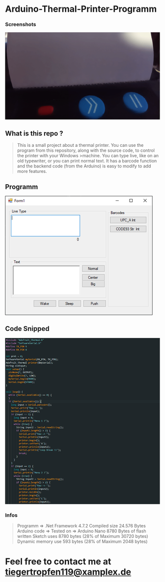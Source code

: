 # Arduino-Thermal-Printer-Programm
### Screenshots
![pic](https://github.com/Tiegertropfen119-0001/Arduino-Thermal-Printer-Programm/blob/main/img/gifghub.gif)

## What is this repo ?
>This is a small project about a thermal printer. You can use the program from this repository, along with the source code, to control the printer with your Windows >machine. You can type live, like on an old typewriter, or you can print normal text. It has a barcode function and the backend code (from the Arduino) is easy to modify to add more features.

## Programm
![pic](https://github.com/Tiegertropfen119-0001/Arduino-Thermal-Printer-Programm/blob/main/img/ard_rpogramm.png)
## Code Snipped
![1](https://github.com/Tiegertropfen119-0001/Arduino-Thermal-Printer-Programm/blob/main/img/rcode.png)

### Infos
> Programm =>
> .Net Framework 4.7.2
> Compiled size 24.576 Bytes
> Arduino code => 
> Tested on => Arduino Nano
> 8780 Bytes of flash written
> Sketch uses 8780 bytes (28% of Maximum 30720 bytes)
> Dynamic memory use 593 bytes (28% of Maximum 2048 bytes)



# Feel free to contact me at tiegertropfen119@xamplex.de
